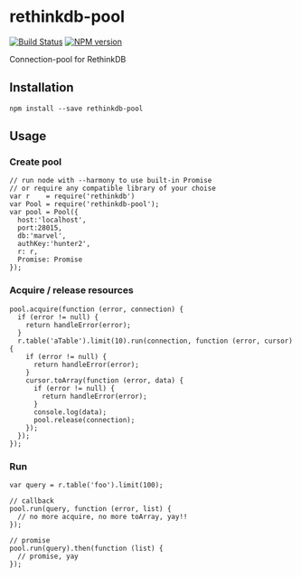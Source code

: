 rethinkdb-pool
==============

[![Build Status](https://travis-ci.org/hden/rethinkdb-pool.svg?branch=master)](https://travis-ci.org/hden/rethinkdb-pool)
[![NPM version](https://badge.fury.io/js/rethinkdb-pool.svg)](http://badge.fury.io/js/rethinkdb-pool)

Connection-pool for RethinkDB

Installation
-----------

    npm install --save rethinkdb-pool

Usage
-----

### Create pool

    // run node with --harmony to use built-in Promise
    // or require any compatible library of your choise
    var r    = require('rethinkdb')
    var Pool = require('rethinkdb-pool');
    var pool = Pool({
      host:'localhost',
      port:28015,
      db:'marvel',
      authKey:'hunter2',
      r: r,
      Promise: Promise
    });

### Acquire / release resources

    pool.acquire(function (error, connection) {
      if (error != null) {
        return handleError(error);
      }
      r.table('aTable').limit(10).run(connection, function (error, cursor) {
        if (error != null) {
          return handleError(error);
        }
        cursor.toArray(function (error, data) {
          if (error != null) {
            return handleError(error);
          }
          console.log(data);
          pool.release(connection);
        });
      });
    });

### Run

    var query = r.table('foo').limit(100);

    // callback
    pool.run(query, function (error, list) {
      // no more acquire, no more toArray, yay!!
    });

    // promise
    pool.run(query).then(function (list) {
      // promise, yay
    });
